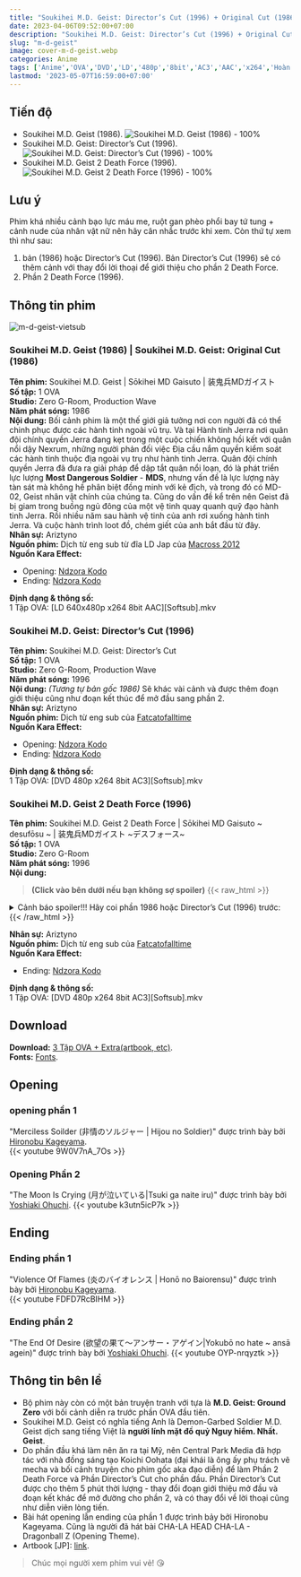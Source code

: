 ```yaml
---
title: "Soukihei M.D. Geist: Director’s Cut (1996) + Original Cut (1986) & Soukihei M.D. Geist 2 Death Force (1996)"
date: 2023-04-06T09:52:00+07:00
description: "Soukihei M.D. Geist: Director’s Cut (1996) + Original Cut (1986) & Soukihei M.D. Geist 2 Death Force (1996) DVD/LD Vietsub"
slug: "m-d-geist"
image: cover-m-d-geist.webp
categories: Anime
tags: ['Anime','OVA','DVD','LD','480p','8bit','AC3','AAC','x264','Hoàn hành']
lastmod: '2023-05-07T16:59:00+07:00'
---
```

## Tiến độ   
- Soukihei M.D. Geist (1986). ![Soukihei M.D. Geist (1986) - 100%](https://progress-bar.dev/100?title=hoàn-thành)
- Soukihei M.D. Geist: Director’s Cut (1996). ![Soukihei M.D. Geist: Director’s Cut (1996) - 100%](https://progress-bar.dev/100?title=hoàn-thành)
- Soukihei M.D. Geist 2 Death Force (1996). ![Soukihei M.D. Geist 2 Death Force (1996) - 100%](https://progress-bar.dev/100?title=hoàn-thành)   
## Lưu ý    
Phim khá nhiều cảnh bạo lực máu me, ruột gan phèo phổi bay tứ tung + cảnh nude của nhân vật nữ nên hãy cân nhắc trước khi xem. Còn thứ tự xem thì như sau:
1. bản (1986) hoặc Director’s Cut (1996). Bản Director’s Cut (1996) sẽ có thêm cảnh với thay đổi lời thoại để giới thiệu cho phần 2 Death Force.   
2. Phần 2 Death Force (1996).      
## Thông tin phim   
![m-d-geist-vietsub](m-d-geist-1.webp)
### Soukihei M.D. Geist (1986) | Soukihei M.D. Geist: Original Cut (1986)
**Tên phim:** Soukihei M.D. Geist | Sōkihei MD Gaisuto | 装鬼兵MDガイスト   
**Số tập:** 1 OVA  
**Studio:** Zero G-Room, Production Wave   
**Năm phát sóng:** 1986   
**Nội dung:** Bối cảnh phim là một thế giới giả tưởng nơi con người đã có thể chinh phục được các hành tinh ngoài vũ trụ. Và tại Hành tinh Jerra nơi quân đội chính quyền Jerra đang kẹt trong một cuộc chiến không hồi kết với quân nổi dậy Nexrum, những người phản đối việc Địa cầu nắm quyền kiểm soát các hành tinh thuộc địa ngoài vụ trụ như hành tinh Jerra. Quân đội chính quyền Jerra đã đưa ra giải pháp để dập tắt quân nổi loạn, đó là phát triển lực lượng **Most Dangerous Soldier** - **MDS**, nhưng vấn đề là lực lượng này tàn sát mà không hề phân biệt đồng minh với kẻ địch, và trong đó có MD-02, Geist nhân vật chính của chúng ta. Cũng do vấn đề kể trên nên Geist đã bị giam trong buồng ngủ đông của một vệ tinh quay quanh quỹ đạo hành tinh Jerra. Rồi nhiều năm sau hành vệ tinh của anh rơi xuống hành tinh Jerra. Và cuộc hành trình loot đồ, chém giết của anh bắt đầu từ đây.  
**Nhân sự:** Ariztyno   
**Nguồn phim:** Dịch từ eng sub từ đĩa LD Jap của [Macross 2012](https://nyaa.si/view/860370)   
**Nguồn Kara Effect:**   
- Opening: [Ndzora Kodo](https://www.youtube.com/watch?v=Tqan1oLmwzw&list=PLVZ3mcYoEp6Eo35_OWghJVzaTb5xkGEwq&index=5)   
- Ending: [Ndzora Kodo](https://www.youtube.com/watch?v=Tqan1oLmwzw&list=PLVZ3mcYoEp6Eo35_OWghJVzaTb5xkGEwq&index=5)   

**Định dạng & thông số:**      
1 Tập OVA: [LD 640x480p x264 8bit AAC][Softsub].mkv 
### Soukihei M.D. Geist: Director’s Cut (1996)
**Tên phim:** Soukihei M.D. Geist: Director’s Cut   
**Số tập:** 1 OVA  
**Studio:** Zero G-Room, Production Wave   
**Năm phát sóng:** 1996   
**Nội dung:** *(Tương tự bản gốc 1986)* Sẽ khác vài cảnh và được thêm đoạn giới thiệu cũng như đoạn kết thúc để mở đầu sang phần 2.   
**Nhân sự:** Ariztyno   
**Nguồn phim:** Dịch từ eng sub của [Fatcatofalltime](https://nyaa.si/view/1606672)   
**Nguồn Kara Effect:**   
- Opening: [Ndzora Kodo](https://www.youtube.com/watch?v=Tqan1oLmwzw&list=PLVZ3mcYoEp6Eo35_OWghJVzaTb5xkGEwq&index=5)   
- Ending: [Ndzora Kodo](https://www.youtube.com/watch?v=Tqan1oLmwzw&list=PLVZ3mcYoEp6Eo35_OWghJVzaTb5xkGEwq&index=5)   

**Định dạng & thông số:**      
1 Tập OVA: [DVD 480p x264 8bit AC3][Softsub].mkv   
### Soukihei M.D. Geist 2 Death Force (1996)
**Tên phim:** Soukihei M.D. Geist 2 Death Force | Sōkihei MD Gaisuto ~ desufōsu ~ | 装鬼兵MDガイスト ~デスフォース~   
**Số tập:** 1 OVA  
**Studio:** Zero G-Room   
**Năm phát sóng:** 1996   
**Nội dung:**   
>**(Click vào bên dưới nếu bạn không sợ spoiler)**
{{< raw_html >}}  
<details> 
  <summary>Cảnh báo spoiler!!! Hãy coi phần 1986 hoặc Director’s Cut (1996) trước:</summary>
   Trong chưa đầy một năm sau khi Geist kích hoạt Death Force, thứ đã quét sạch phần lớn nhân loại trên Hành tinh Jerra. Để không cảm thấy nhàn rỗi Geist đã quyết định sẽ đi tùng xẻo lũ máy móc Death Force (thật ra tên này thấy giết người thì dễ quá đâm ra chán nên ở phần trước mới khởi động Death Force để có đồ chơi giải trí). Tàn dư của nhân loại trên Jerra đã tập trung đến một khu vực hẻo lánh nằm dưới sự kiểm soát của kẻ từng thuộc lực lượng MDS như Geist, là Krauser hay MD-01. Gã ta đã sống sót khỏi Death Force nhờ công nghệ tích hợp trong pháo đài của mình. Và rồi chuyện gì đến cũng đến Geist đã chạm trán với Krauser và bị hắn đánh bại cho te tua. Cay cú Geist quyết định báo thù.
</details>
{{< /raw_html >}} 

**Nhân sự:** Ariztyno   
**Nguồn phim:** Dịch từ eng sub của [Fatcatofalltime](https://nyaa.si/view/1606672)   
**Nguồn Kara Effect:**   
- Ending: [Ndzora Kodo](https://www.youtube.com/watch?v=LeQft7n-5-Y)   

**Định dạng & thông số:**      
1 Tập OVA: [DVD 480p x264 8bit AC3][Softsub].mkv   
## Download    
**Download:** [3 Tập OVA + Extra(artbook, etc)](https://terabox.com/s/1QEU5Lqd4jXTlMHjZoqPs5w).   
**Fonts:** [Fonts](https://github.com/Ariztynfansub/m.d.g-s-fonts/archive/refs/heads/main.zip).
## Opening   
### opening phần 1
"Merciless Soilder (非情のソルジャー | Hijou no Soldier)" được trình bày bởi [Hironobu Kageyama](https://en.wikipedia.org/wiki/Hironobu_Kageyama).  
{{< youtube 9W0V7nA_7Os >}}
### Opening Phần 2
"The Moon Is Crying (月が泣いている|Tsuki ga naite iru)" được trình bày bởi [Yoshiaki Ohuchi](https://en.wikipedia.org/wiki/Hironobu_Kageyama).
{{< youtube k3utn5icP7k >}}
## Ending   
### Ending phần 1  
"Violence Of Flames (炎のバイオレンス | Honō no Baiorensu)" được trình bày bởi [Hironobu Kageyama](https://en.wikipedia.org/wiki/Hironobu_Kageyama).  
{{< youtube FDFD7RcBIHM >}}
### Ending phần 2   
"The End Of Desire (欲望の果て～アンサー・アゲイン|Yokubō no hate ~ ansā agein)" được trình bày bởi [Yoshiaki Ohuchi](https://en.wikipedia.org/wiki/Hironobu_Kageyama).
{{< youtube OYP-nrqyztk >}}
## Thông tin bên lề
- Bộ phim này còn có một bản truyện tranh với tựa là **M.D. Geist: Ground Zero** với bối cảnh diễn ra trước phần OVA đầu tiên.
- Soukihei M.D. Geist có nghĩa tiếng Anh là Demon-Garbed Soldier M.D. Geist dịch sang tiếng Việt là **người lính mặt đồ quỷ Nguy hiểm. Nhất. Geist**.
- Do phần đầu khá làm nên ăn ra tại Mỹ, nên Central Park Media đã hợp tác với nhà đồng sáng tạo Koichi Oohata (đại khái là ông ấy phụ trách vẽ mecha và bối cảnh truyện cho phim gốc aka đạo diễn) để làm Phần 2 Death Force và Phần Director’s Cut cho phần đầu. Phần Director’s Cut được cho thêm 5 phút thời lượng - thay đổi đoạn giới thiệu mở đầu và đoạn kết khác để mở đường cho phần 2, và có thay đổi về lời thoại cũng như diễn viên lòng tiến.   
- Bài hát opening lẫn ending của phần 1 được trình bảy bởi Hironobu Kageyama. Cũng là người đã hát bài CHA-LA HEAD CHA-LA - Dragonball Z (Opening Theme).
- Artbook [JP]: [link](https://archive.org/details/mdgeistspecial/mode/2up).
> Chúc mọi người xem phim vui vẻ! 😘